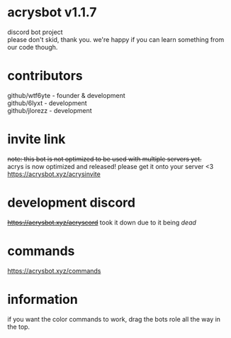 # acrysbot v1.1.7
discord bot project  
please don't skid, thank you. we're happy if you can learn something from our code though.

# contributors

github/wtf6yte - founder & development  
github/6lyxt - development  
github/jlorezz - development

# invite link

~~note: this bot is not optimized to be used with multiple servers yet.~~  
acrys is now optimized and released! please get it onto your server <3  
https://acrysbot.xyz/acrysinvite

# development discord

~~https://acrysbot.xyz/acryscord~~
took it down due to it being *dead*

# commands

https://acrysbot.xyz/commands  

# information

if you want the color commands to work, drag the bots role all the way in the top.

